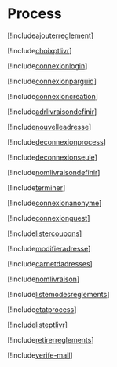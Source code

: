 # Process

[!include[ajouterreglement](process.ajouterreglement.autogen.md)]

[!include[choixptlivr](process.choixptlivr.autogen.md)]

[!include[connexionlogin](process.connexionlogin.autogen.md)]

[!include[connexionparguid](process.connexionparguid.autogen.md)]

[!include[connexioncreation](process.connexioncreation.autogen.md)]

[!include[adrlivraisondefinir](process.adrlivraisondefinir.autogen.md)]

[!include[nouvelleadresse](process.nouvelleadresse.autogen.md)]

[!include[deconnexionprocess](process.deconnexionprocess.autogen.md)]

[!include[deconnexionseule](process.deconnexionseule.autogen.md)]

[!include[nomlivraisondefinir](process.nomlivraisondefinir.autogen.md)]

[!include[terminer](process.terminer.autogen.md)]

[!include[connexionanonyme](process.connexionanonyme.autogen.md)]

[!include[connexionguest](process.connexionguest.autogen.md)]

[!include[listercoupons](process.listercoupons.autogen.md)]

[!include[modifieradresse](process.modifieradresse.autogen.md)]

[!include[carnetdadresses](process.carnetdadresses.autogen.md)]

[!include[nomlivraison](process.nomlivraison.autogen.md)]

[!include[listemodesreglements](process.listemodesreglements.autogen.md)]

[!include[etatprocess](process.etatprocess.autogen.md)]

[!include[listeptlivr](process.listeptlivr.autogen.md)]

[!include[retirerreglements](process.retirerreglements.autogen.md)]

[!include[verife-mail](process.verife-mail.autogen.md)]


















